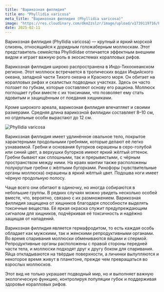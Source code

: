```yaml
---
title: "Варикозная филлидия"
title_en: "Phyllidia varicosa"
meta_title: "Варикозная филлидия (Phyllidia varicosa)"
image: "https://res.cloudinary.com/dkm2zslzr/image/upload/v1739119716/Phyllidia_varicosa_2_k3squx.png"
date: 2025-02-11
---
```


Варикозная филлидия (Phyllidia varicosa) — крупный и яркий морской слизень, относящийся к доридным голожаберным моллюскам. Этот представитель семейства Phyllidiidae отличается эффектным внешним видом и играет важную роль в экосистемах коралловых рифов.

Варикозная филлидия широко распространена в Индо-Тихоокеанском регионе. Этот моллюск встречается в тропических водах Индийского океана, западной части Тихого океана и Красного моря. Он обитает на коралловых рифах и скалистых подводных участках. Здесь он часто ползает по губкам, которые составляют основу его рациона. Моллюск поглощает губки вместе с их токсинами, что позволяет ему стать ядовитым и защищённым от поедания хищниками.

Кроме широкого ареала, варикозная филлидия впечатляет и своими размерами. Средняя длина варикозной филлидии составляет 8–10 см, но отдельные особи вырастают до 12 см.

![Phyllidia varicosa](https://res.cloudinary.com/dkm2zslzr/image/upload/v1739119717/Phyllidia_varicosa_bo6ozi.png "Phyllidia varicosa")

Варикозная филлидия имеет удлинённое овальное тело, покрытое характерными продольными гребнями, которые делают её легко узнаваемой. Гребни и основания бугорков окрашены в серо-голубой или синий цвет, а верхушки бугорков имеют яркий жёлтый оттенок. Гребни бывают как сплошными, так и прерывистыми, с чёрным пространством между ними. На краях мантии также расположены полукруглые гребни с жёлтыми бугорками. Ринофоры (чувствительные органы моллюска) окрашены в яркий жёлтый цвет. Подошва ноги имеет чёрную продольную полосу.

Чаще всего они обитают в одиночку, но иногда собираются в небольшие группы. В редких случаях можно увидеть несколько особей вместе, что, вероятно, связано с их размножением. Варикозная филлидия защищена от хищников благодаря способности выделять токсичные вещества. Её яркая окраска служит предупреждающим сигналом для хищников, подчёркивая её токсичность и надёжно защищая от нападений.

Варикозная филлидия является гермафродитом, то есть каждая особь обладает как мужскими, так и женскими репродуктивными органами. Во время спаривания моллюски обмениваются яйцами и спермой. Репродуктивные органы расположены с правой стороны передней части тела, и моллюски подходят друг к другу боком для спаривания. Яйца откладываются на твёрдые поверхности, а личинки вылупляются и некоторое время живут в планктоне, прежде чем превращаться во взрослых моллюсков.

Этот вид не только украшает подводный мир, но и выполняет важную экологическую функцию, контролируя популяции губок и поддерживая здоровье коралловых рифов.


